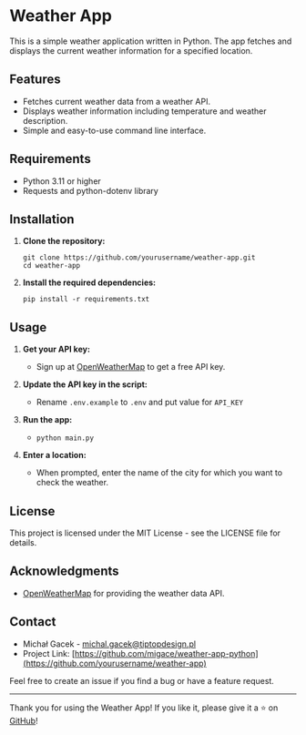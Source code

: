 
# Weather App

This is a simple weather application written in Python. The app fetches and displays the current weather information for a specified location.

## Features

-   Fetches current weather data from a weather API.
-   Displays weather information including temperature and weather description.
-   Simple and easy-to-use command line interface.

## Requirements

-   Python 3.11 or higher
-   Requests and python-dotenv library

## Installation

1.  **Clone the repository:**
    
    ```
    git clone https://github.com/yourusername/weather-app.git
    cd weather-app
    ```
2.  **Install the required dependencies:**

	```pip install -r requirements.txt```
    

## Usage

1.  **Get your API key:**
    
    -   Sign up at [OpenWeatherMap](https://openweathermap.org/) to get a free API key.
2.  **Update the API key in the script:**
    
    -   Rename `.env.example` to `.env` and put value for `API_KEY` 
   
3.  **Run the app:**
    
    - `python main.py` 
    
4.  **Enter a location:**
    
    -   When prompted, enter the name of the city for which you want to check the weather.

## License

This project is licensed under the MIT License - see the LICENSE file for details.

## Acknowledgments

-   [OpenWeatherMap](https://openweathermap.org/) for providing the weather data API.

## Contact

-   Michał Gacek - michal.gacek@tiptopdesign.pl
-   Project Link: [https://github.com/migace/weather-app-python](https://github.com/yourusername/weather-app)

Feel free to create an issue if you find a bug or have a feature request.

----------

Thank you for using the Weather App! If you like it, please give it a ⭐ on [GitHub](https://github.com/migace/weather-app-python)!